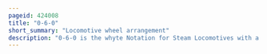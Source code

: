 ```yaml
---
pageid: 424008
title: "0-6-0"
short_summary: "Locomotive wheel arrangement"
description: "0-6-0 is the whyte Notation for Steam Locomotives with a Wheel Arrangement of no leading Wheels six powered and coupled Driving Wheels on three Axles and no Trailing Wheels. This was historically the most common Wheel Arrangement used on both Tender and Tank Locomotives in Versions with both inside and outside Cylinders."
---
```

